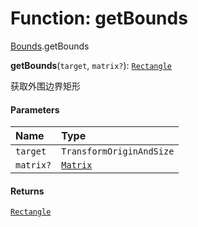 # Function: getBounds

[Bounds](/auto-docs/free-layout-editor/modules/Bounds.md).getBounds

**getBounds**(`target`, `matrix?`): [`Rectangle`](/auto-docs/free-layout-editor/classes/Rectangle-1.md)

获取外围边界矩形

#### Parameters

| Name | Type |
| :------ | :------ |
| `target` | `TransformOriginAndSize` |
| `matrix?` | [`Matrix`](/auto-docs/free-layout-editor/classes/Matrix.md) |

#### Returns

[`Rectangle`](/auto-docs/free-layout-editor/classes/Rectangle-1.md)
